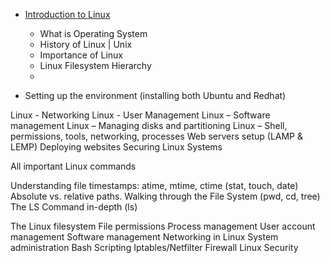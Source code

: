 - [Introduction to Linux](#Introduction-to-Linux)
  - What is Operating System
  - History of Linux | Unix
  - Importance of Linux
  - Linux Filesystem Hierarchy
  - 

- Setting up the environment (installing both Ubuntu and Redhat)


Linux - Networking
Linux - User Management
Linux – Software management
Linux – Managing disks and partitioning
Linux – Shell, permissions, tools, networking, processes
Web servers setup (LAMP & LEMP)
Deploying websites
Securing Linux Systems

All important Linux commands

Understanding file timestamps: atime, mtime, ctime (stat, touch, date)
Absolute vs. relative paths. Walking through the File System (pwd, cd, tree)
The LS Command in-depth (ls)

The Linux filesystem
File permissions
Process management
User account management
Software management
Networking in Linux
System administration
Bash Scripting
Iptables/Netfilter Firewall
Linux Security
